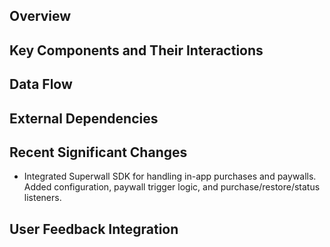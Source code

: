 ## Overview

## Key Components and Their Interactions

## Data Flow

## External Dependencies

## Recent Significant Changes

- Integrated Superwall SDK for handling in-app purchases and paywalls. Added configuration, paywall trigger logic, and purchase/restore/status listeners.

## User Feedback Integration
